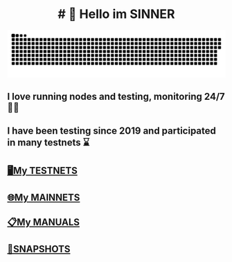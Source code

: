 <h1 align="center"># 👋 Hello im SINNER </h1>
</p>

<p align="center">
<img width="600" src="https://github.com/AntNodes/assets/blob/main/github-snake.svg" alt="snake"/>
</p>

## I love running nodes and testing, monitoring 24/7 👨‍💻

## I have been testing since 2019 and participated in many testnets ⌛

## [🖥My TESTNETS](https://github.com/AntNodes/MY-TESTNET)

## [🌐My MAINNETS](https://github.com/AntNodes/MY-TESTNET)

## [📋My MANUALS](https://github.com/AntNodes/MY-MANUALS)

## [📸SNAPSHOTS](https://github.com/AntNodes/MY-TESTNET)

</p>

